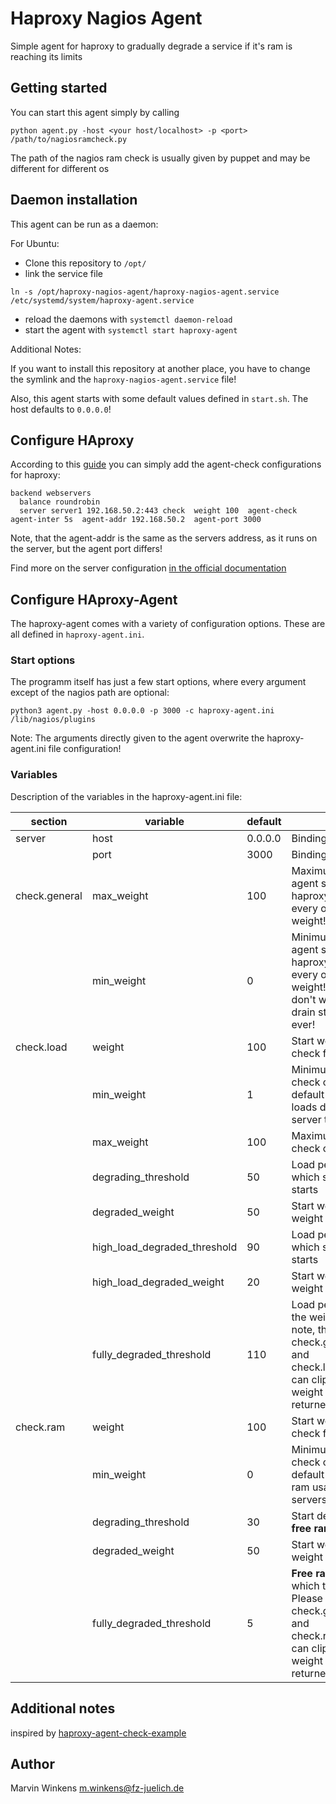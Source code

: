 # Haproxy Nagios Agent

Simple agent for haproxy to gradually degrade a service if it's ram is reaching its limits

## Getting started

You can start this agent simply by calling

```commandline
python agent.py -host <your host/localhost> -p <port> /path/to/nagiosramcheck.py
```

The path of the nagios ram check is usually given by puppet and may be different for different os

## Daemon installation

This agent can be run as a daemon:

For Ubuntu:

- Clone this repository to `/opt/`
- link the service file

```commandline
ln -s /opt/haproxy-nagios-agent/haproxy-nagios-agent.service /etc/systemd/system/haproxy-agent.service
```

- reload the daemons with `systemctl daemon-reload`
- start the agent with `systemctl start haproxy-agent`

Additional Notes:

If you want to install this repository at another place, you have to change the symlink and
the `haproxy-nagios-agent.service` file!

Also, this agent starts with some default values defined in `start.sh`. The host defaults to `0.0.0.0`!

## Configure HAproxy

According to this [guide](https://www.haproxy.com/blog/how-to-enable-health-checks-in-haproxy#agent-health-checks)
you can simply add the agent-check configurations for haproxy:

```
backend webservers
  balance roundrobin
  server server1 192.168.50.2:443 check  weight 100  agent-check agent-inter 5s  agent-addr 192.168.50.2  agent-port 3000
```

Note, that the agent-addr is the same as the servers address, as it runs on the server, but the agent port differs!

Find more on the server
configuration [in the official documentation](https://www.haproxy.com/documentation/aloha/latest/load-balancing/health-checks/agent-checks/#configure-the-servers)

## Configure HAproxy-Agent

The haproxy-agent comes with a variety of configuration options. These are all defined in `haproxy-agent.ini`.

### Start options

The programm itself has just a few start options, where every argument except of the nagios path are optional:

```
python3 agent.py -host 0.0.0.0 -p 3000 -c haproxy-agent.ini /lib/nagios/plugins
```

Note: The arguments directly given to the agent overwrite the haproxy-agent.ini file configuration!

### Variables

Description of the variables in the haproxy-agent.ini file:

| section       | variable                     | default | description                                                                                                                                                                   |
|---------------|------------------------------|---------|-------------------------------------------------------------------------------------------------------------------------------------------------------------------------------|
| server        | host                         | 0.0.0.0 | Binding host of the agent                                                                                                                                                     |
|               | port                         | 3000    | Binding port of the agent                                                                                                                                                     |
| check.general | max_weight                   | 100     | Maximum weight the agent sends to the haproxy. This setting clips every other maximum weight!                                                                                 |
|               | min_weight                   | 0       | Minimum weight the agent sends to the haproxy. This setting clips every other minimum weight! Set to 1 if you don't want to go into the drain state of haproxy ever!          |
| check.load    | weight                       | 100     | Start weight of the load check for calculations                                                                                                                               |
|               | min_weight                   | 1       | Minimum weight the load check can return. The default is set to 1, so high loads don't cause every server to drain                                                            |
|               | max_weight                   | 100     | Maximum weight the load check can return                                                                                                                                      |
|               | degrading_threshold          | 50      | Load percentage, at which stage 1 weight loss starts                                                                                                                          |
|               | degraded_weight              | 50      | Start weight of stage 1 weight loss                                                                                                                                           |
|               | high_load_degraded_threshold | 90      | Load percentage, at which stage 2 weight loss starts                                                                                                                          |
|               | high_load_degraded_weight    | 20      | Start weight of stage2 weight loss                                                                                                                                            |
|               | fully_degraded_threshold     | 110     | Load percentage at which the weight is 0. Please note, that check.general/min_weight and check.load/min_weight can clip the weight, so weight 0 might not be returned!        |
| check.ram     | weight                       | 100     | Start weight of the ram check for calculations                                                                                                                                |
|               | min_weight                   | 0       | Minimum weight the ram check can return. The default is set to 0, so high ram usage can cause servers to drain                                                                |
|               | degrading_threshold          | 30      | Start degrading at 30% **free ram** left                                                                                                                                      |
|               | degraded_weight              | 50      | Start weight of ram weight loss                                                                                                                                               |
|               | fully_degraded_threshold     | 5       | **Free ram** percentage at which the weight is 0. Please note, that check.general/min_weight and check.ram/min_weight can clip the weight, so weight 0 might not be returned! |

## Additional notes

inspired by [haproxy-agent-check-example](https://github.com/haproxytechblog/haproxy-agent-check-example)

## Author

Marvin Winkens <m.winkens@fz-juelich.de>